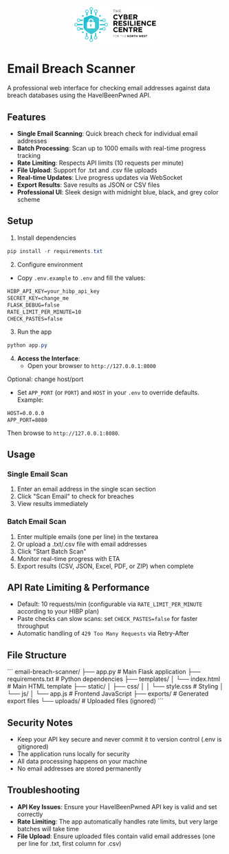 <p align="center">
   <img src="static/img/Logo.png" alt="Project Logo" width="200">
  
</p>

# Email Breach Scanner

A professional web interface for checking email addresses against data breach databases using the HaveIBeenPwned API.

## Features

- **Single Email Scanning**: Quick breach check for individual email addresses
- **Batch Processing**: Scan up to 1000 emails with real-time progress tracking
- **Rate Limiting**: Respects API limits (10 requests per minute)
- **File Upload**: Support for .txt and .csv file uploads
- **Real-time Updates**: Live progress updates via WebSocket
- **Export Results**: Save results as JSON or CSV files
- **Professional UI**: Sleek design with midnight blue, black, and grey color scheme

## Setup

1) Install dependencies

```powershell
pip install -r requirements.txt
```

2) Configure environment

- Copy `.env.example` to `.env` and fill the values:

```
HIBP_API_KEY=your_hibp_api_key
SECRET_KEY=change_me
FLASK_DEBUG=false
RATE_LIMIT_PER_MINUTE=10
CHECK_PASTES=false
```

3) Run the app

```powershell
python app.py
```

4. **Access the Interface**:
   - Open your browser to `http://127.0.0.1:8000`

Optional: change host/port
- Set `APP_PORT` (or `PORT`) and `HOST` in your `.env` to override defaults. Example:

```
HOST=0.0.0.0
APP_PORT=8080
```
Then browse to `http://127.0.0.1:8080`.

## Usage

### Single Email Scan
1. Enter an email address in the single scan section
2. Click "Scan Email" to check for breaches
3. View results immediately

### Batch Email Scan
1. Enter multiple emails (one per line) in the textarea
2. Or upload a .txt/.csv file with email addresses
3. Click "Start Batch Scan"
4. Monitor real-time progress with ETA
5. Export results (CSV, JSON, Excel, PDF, or ZIP) when complete

## API Rate Limiting & Performance

- Default: 10 requests/min (configurable via `RATE_LIMIT_PER_MINUTE` according to your HIBP plan)
- Paste checks can slow scans: set `CHECK_PASTES=false` for faster throughput
- Automatic handling of `429 Too Many Requests` via Retry-After

## File Structure

\`\`\`
email-breach-scanner/
├── app.py                 # Main Flask application
├── requirements.txt       # Python dependencies
├── templates/
│   └── index.html        # Main HTML template
├── static/
│   ├── css/
│   │   └── style.css     # Styling
│   └── js/
│       └── app.js        # Frontend JavaScript
├── exports/              # Generated export files
└── uploads/              # Uploaded files (ignored)
\`\`\`

## Security Notes

- Keep your API key secure and never commit it to version control (.env is gitignored)
- The application runs locally for security
- All data processing happens on your machine
- No email addresses are stored permanently

## Troubleshooting

- **API Key Issues**: Ensure your HaveIBeenPwned API key is valid and set correctly
- **Rate Limiting**: The app automatically handles rate limits, but very large batches will take time
- **File Upload**: Ensure uploaded files contain valid email addresses (one per line for .txt, first column for .csv)
